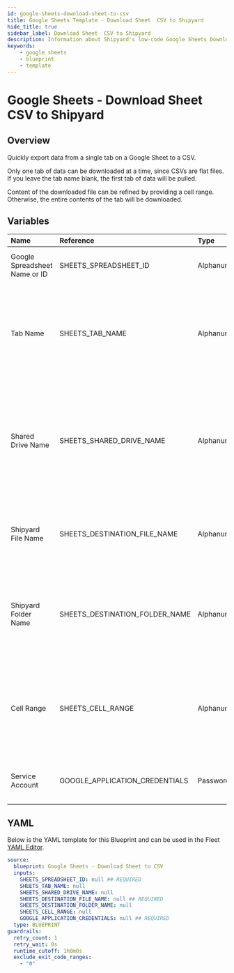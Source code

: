 ```yaml
---
id: google-sheets-download-sheet-to-csv
title: Google Sheets Template - Download Sheet  CSV to Shipyard
hide_title: true
sidebar_label: Download Sheet  CSV to Shipyard
description: Information about Shipyard's low-code Google Sheets Download Sheet  CSV to Shipyard blueprint. Quickly export your data from a Google Sheet. 
keywords:
    - google sheets
    - blueprint
    - template
---
```


# Google Sheets - Download Sheet  CSV to Shipyard

## Overview
Quickly export data from a single tab on a Google Sheet to a CSV. 

Only one tab of data can be downloaded at a time, since CSVs are flat files. If you leave the tab name blank, the first tab of data will be pulled.

Content of the downloaded file can be refined by providing a cell range. Otherwise, the entire contents of the tab will be downloaded.

## Variables

| Name | Reference | Type | Required | Default | Options | Description |
|:-----|:----------|:-----|:---------|:--------|:--------|:------------|
| Google Spreadsheet Name or ID | SHEETS_SPREADSHEET_ID  | Alphanumeric |:white_check_mark: | - | - | Name or ID of the sheet to fetch data from. |
| Tab Name | SHEETS_TAB_NAME  | Alphanumeric |:heavy_minus_sign: | - | - | Name of the tab in the sheet to fetch data from. This field is case sensitive. If left blank, data will be pulled from the first tab. |
| Shared Drive Name | SHEETS_SHARED_DRIVE_NAME  | Alphanumeric |:heavy_minus_sign: | - | - | Name of the Shared Drive the sheet exists in. This field is case sensitive. Leave blank if the file does not exist in a Shared Drive. |
| Shipyard File Name | SHEETS_DESTINATION_FILE_NAME  | Alphanumeric |:white_check_mark: | - | - | Name of file to be generated with the results. Should be `.csv` extension. |
| Shipyard Folder Name | SHEETS_DESTINATION_FOLDER_NAME  | Alphanumeric |:heavy_minus_sign: | - | - | Folder where the file should be downloaded. Leaving blank will place the file in the home directory. |
| Cell Range | SHEETS_CELL_RANGE  | Alphanumeric |:heavy_minus_sign: | - | - | Range to fetch data from in the sheet formatted as `A1:B10`. If left blank the entire contents of the tab will be fetched. |
| Service Account | GOOGLE_APPLICATION_CREDENTIALS  | Password |:white_check_mark: | - | - | JSON from a Google Cloud Service account key. |


## YAML
Below is the YAML template for this Blueprint and can be used in the Fleet [YAML Editor](../../reference/fleets/yaml-editor.md).
```yaml
source:
  blueprint: Google Sheets - Download Sheet to CSV
  inputs:
    SHEETS_SPREADSHEET_ID: null ## REQUIRED
    SHEETS_TAB_NAME: null 
    SHEETS_SHARED_DRIVE_NAME: null 
    SHEETS_DESTINATION_FILE_NAME: null ## REQUIRED
    SHEETS_DESTINATION_FOLDER_NAME: null 
    SHEETS_CELL_RANGE: null 
    GOOGLE_APPLICATION_CREDENTIALS: null ## REQUIRED
  type: BLUEPRINT
guardrails:
  retry_count: 1
  retry_wait: 0s
  runtime_cutoff: 1h0m0s
  exclude_exit_code_ranges:
    - "0"
```
